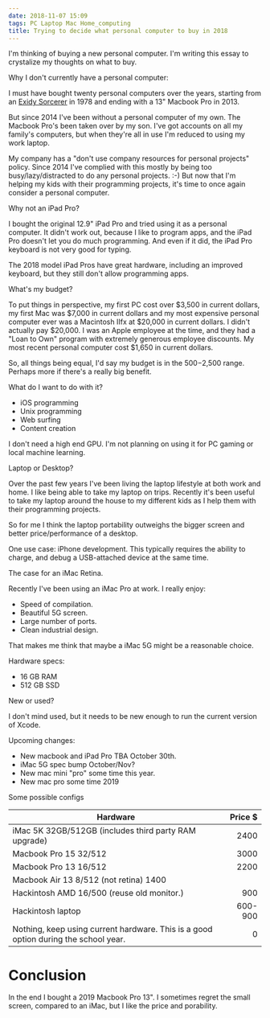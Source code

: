 ```yaml
---
date: 2018-11-07 15:09
tags: PC Laptop Mac Home_computing
title: Trying to decide what personal computer to buy in 2018
---
```


I'm thinking of buying a new personal computer. I'm writing this essay to
crystalize my thoughts on what to buy.

Why I don't currently have a personal computer:

I must have bought twenty personal computers over the years, starting from an
[Exidy Sorcerer](https://en.wikipedia.org/wiki/Exidy_Sorcerer) in 1978 and
ending with a 13" Macbook Pro in 2013.

But since 2014 I've been without a personal computer of my own. The Macbook
Pro's been taken over by my son. I've got accounts on all my family's
computers, but when they're all in use I'm reduced to using my work laptop.

My company has a "don't use company resources for personal projects" policy.
Since 2014 I've complied with this mostly by being too busy/lazy/distracted to
do any personal projects. :-) But now that I'm helping my kids with their
programming projects, it's time to once again consider a personal computer.

Why not an iPad Pro?

I bought the original 12.9" iPad Pro and tried using it as a personal
computer. It didn't work out, because I like to program apps, and the iPad Pro
doesn't let you do much programming. And even if it did, the iPad Pro keyboard
is not very good for typing.

The 2018 model iPad Pros have great hardware, including an improved keyboard,
but they still don't allow programming apps.

What's my budget?

To put things in perspective, my first PC cost over $3,500 in current dollars,
my first Mac was $7,000 in current dollars and my most expensive personal
computer ever was a Macintosh IIfx at $20,000 in current dollars. I didn't
actually pay $20,000. I was an Apple employee at the time, and they had a
"Loan to Own" program with extremely generous employee discounts. My most
recent personal computer cost $1,650 in current dollars.

So, all things being equal, I'd say my budget is in the $500-$2,500 range.
Perhaps more if there's a really big benefit.

What do I want to do with it?

* iOS programming
* Unix programming
* Web surfing
* Content creation

I don't need a high end GPU. I'm not planning on using it for PC gaming or
local machine learning.

Laptop or Desktop?

Over the past few years I've been living the laptop lifestyle at both work and
home. I like being able to take my laptop on trips. Recently it's been useful
to take my laptop around the house to my different kids as I help them with
their programming projects.

So for me I think the laptop portability outweighs the bigger screen and
better price/performance of a desktop.

One use case: iPhone development. This typically requires the ability to
charge, and debug a USB-attached device at the same time.

The case for an iMac Retina.

Recently I've been using an iMac Pro at work. I really enjoy:

* Speed of compilation.
* Beautiful 5G screen.
* Large number of ports.
* Clean industrial design.

That makes me think that maybe a iMac 5G might be a reasonable choice.

Hardware specs:

+ 16 GB RAM
+ 512 GB SSD

New or used?

I don't mind used, but it needs to be new enough to run the current version of
Xcode.

Upcoming changes:

+ New macbook and iPad Pro TBA October 30th.
+ iMac 5G spec bump October/Nov?
+ New mac mini "pro" some time this year.
+ New mac pro some time 2019

Some possible configs

|Hardware | Price $ |
| --- | ---: |
|iMac 5K 32GB/512GB (includes third party RAM upgrade) | 2400 |
|Macbook Pro 15 32/512 | 3000 |
|Macbook Pro 13 16/512 | 2200 |
|Macbook Air 13 8/512 (not retina) 1400 |
|Hackintosh AMD 16/500 (reuse old monitor.)| 900 |
|Hackintosh laptop | 600-900 |
|Nothing, keep using current hardware. This is a good option during the school year.| 0|

# Conclusion

In the end I bought a 2019 Macbook Pro 13". I sometimes regret the small screen, compared to an iMac, but I like the
price and porability.
